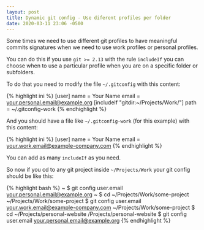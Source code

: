 ```yaml
---
layout: post
title: Dynamic git config - Use diferent profiles per folder
date: 2020-03-11 23:06 -0500
---
```


Some times we need to use different git profiles to have meaningful commits signatures when we need to use work profiles or personal profiles.

You can do this if you use `git >= 2.13` with the rule `includeIf` you can choose when to use a particular profile when
you are on a specific folder or subfolders.

To do that you need to modify the file `~/.gitconfig` with this content:

{% highlight ini %}
[user]
    name = Your Name
    email = your.personal.email@example.org
[includeIf "gitdir:~/Projects/Work/"]
    path = ~/.gitconfig-work
{% endhighlight %}

And you should have a file like `~/.gitconfig-work` (for this example) with this content:

{% highlight ini %}
[user]
    name = Your Name
    email = your.work.email@example-company.com
{% endhighlight %}

You can add as many `includeIf` as you need.

So now if you cd to any git project inside `~/Projects/Work` your git config should be like this:

{% highlight bash %}
~ $ git config user.email
your.personal.email@example.org
~ $ cd ~/Projects/Work/some-project
~/Projects/Work/some-project $ git config user.email
your.work.email@example-company.com
~/Projects/Work/some-project $ cd ~/Projects/personal-website
/Projects/personal-website $ git config user.email
your.personal.email@example.org
{% endhighlight %}
